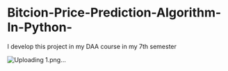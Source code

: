 # Bitcion-Price-Prediction-Algorithm-In-Python-
I develop this project in my DAA course in my 7th semester

![Uploading 1.png…]()
